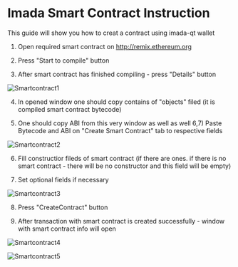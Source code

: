 Imada Smart Contract Instruction
================================
This guide will show you how to creat a contract using imada-qt wallet

 1. Open required smart contract on http://remix.ethereum.org

 2. Press "Start to compile" button

 3. After smart contract has finished compiling - press "Details" button

 ![Smartcontract1](https://github.com/IMADA-Core/imada/blob/master/doc/img/smartcontract1.png)

 4. In opened window one should copy contains of "objects" filed (it is compiled smart contract bytecode)

 5. One should copy ABI from this very window as well as well
     6,7) Paste Bytecode and ABI on "Create Smart Contract" tab to respective fields

 ![Smartcontract2](https://github.com/IMADA-Core/imada/blob/master/doc/img/smartcontract2.png)

 6. Fill constructior fileds of smart contract (if there are ones. if there is no smart contract - there will be no constructor and this field will be empty)

 7. Set optional fields if necessary

 ![Smartcontract3](https://github.com/IMADA-Core/imada/blob/master/doc/img/smartcontract3.png)

 8. Press "CreateContract" button

 9. After transaction with smart contract is created successfully - window with smart contract info will open

 ![Smartcontract4](https://github.com/IMADA-Core/imada/blob/master/doc/img/smartcontract4.png)

 ![Smartcontract5](https://github.com/IMADA-Core/imada/blob/master/doc/img/smartcontract5.png)
